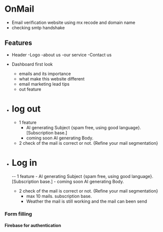 # OnMail 
- Email verification website using mx recode and domain name 
- checking smtp handshake

## Features 
- Header
    -Logo
    -about us
    -our service
    -Contact us
- Dashboard first look
    - emails and its importance
    - what make this website different
    - email marketing lead tips
    - out feature
- # log out
    - 1 feature 
        - AI generating Subject {spam free, using good language}.
            [Subscription base.]
        - coming soon AI generating Body.
    - 2 check of the mail is correct or not.
    {Refine your mail segmentation}
    

- # Log in 
    -- 1 feature 
        - AI generating Subject {spam free, using good language}.
            [Subscription base.]
        - coming soon AI generating Body.
     - 2 check of the mail is correct or not.
    {Refine your mail segmentation}
        - max 10 mails. subscription base.
        - Weather the mail is still working and the mail can been send 


### Form filling
#### Firebase for authentication
